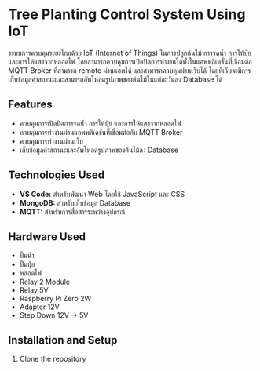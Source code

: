 # Tree Planting Control System Using IoT

ระบบการควบคุมระยะไกลด้วย IoT (Internet of Things) ในการปลูกต้นไม้ การรดน้ำ การให้ปุ๋ย และการให้แสงจากหลอดไฟ โดยสามารถควบคุมการเปิดปิดการทำงานได้ทั้งในแอพพลิเคชั่นที่เชื่อมต่อ MQTT Broker ที่สามารถ remote ผ่านแอพได้ และสามารถควบคุมผ่านเว็บได้ โดยที่เว็บจะมีการเก็บข้อมูลค่าสถานะและสามารถอัพโหลดรูปภาพของต้นไม้ในแต่ละวันลง Database ได้

## Features

- ควบคุมการเปิดปิดการรดน้ำ การให้ปุ๋ย และการให้แสงจากหลอดไฟ
- ควบคุมการทำงานผ่านแอพพลิเคชั่นที่เชื่อมต่อกับ MQTT Broker
- ควบคุมการทำงานผ่านเว็บ
- เก็บข้อมูลค่าสถานะและอัพโหลดรูปภาพของต้นไม้ลง Database

## Technologies Used

- **VS Code:** สำหรับพัฒนา Web โดยใช้ JavaScript และ CSS
- **MongoDB:** สำหรับเก็บข้อมูล Database
- **MQTT:** สำหรับการสื่อสารระหว่างอุปกรณ์

## Hardware Used

- ปั๊มน้ำ
- ปั๊มปุ๋ย
- หลอดไฟ
- Relay 2 Module
- Relay 5V
- Raspberry Pi Zero 2W
- Adapter 12V
- Step Down 12V -> 5V

## Installation and Setup

1. Clone the repository
   ```bash
   
